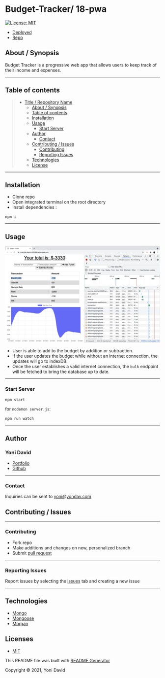 # Budget-Tracker/ 18-pwa

[![License: MIT](https://img.shields.io/badge/License-MIT-yellow.svg)](https://opensource.org/licenses/MIT)

- [Deployed](https://evening-depths-65088.herokuapp.com/)
- [Repo](https://github.com/yondav/18-pwa)

## About / Synopsis

Budget Tracker is a progressive web app that allows users to keep track of their income and expenses.

---

## Table of contents

> - [Title / Repository Name](#title--repository-name)
>   - [About / Synopsis](#about--synopsis)
>   - [Table of contents](#table-of-contents)
>   - [Installation](#installation)
>   - [Usage](#usage)
>     - [Start Server](#start-server)
>   - [Author](#author)
>     - [Contact](#contact)
>   - [Contributing / Issues](#contributing--issues)
>     - [Contributing](#contributing)
>     - [Reporting Issues](#reporting-issues)
>   - [Technologies](#technologies)
>   - [License](#licenses)

---

## Installation

- Clone repo
- Open integrated terminal on the root directory
- Install dependencies :

```
npm i
```

---

## Usage

![screenshot](./readme/screenshot.png)

- User is able to add to the budget by addition or subtraction.
- If the user updates the budget while without an internet connection, the updates will go to indexDB.
- Once the user establishes a valid internet connection, the `bulk` endpoint will be fetched to bring the database up to date.

---

### Start Server

```
npm start
```

for `nodemon server.js`:

```
npm run watch
```

---

## Author

### Yoni David

- <a href="https://yondav.us/">Portfolio</a>
- <a href="https://github.com/yondav">Github</a>

---

### Contact

Inquiries can be sent to [yoni@yondav.com](mailto:yoni@yondav.com)

## Contributing / Issues

---

### Contributing

- Fork repo
- Make additions and changes on new, personalized branch
- Submit [pull request](https://github.com/yondav/18-pwa/pulls)

---

### Reporting Issues

Report issues by selecting the [issues](https://github.com/yondav/18-pwa/issues) tab and creating a new issue

---

## Technologies

- [Mongo](https://www.mongodb.com/)
- [Mongoose](https://mongoosejs.com/docs/)
- [Morgan](https://www.npmjs.com/package/morgan)

## Licenses

- [MIT](https://github.com/yondav/13-e-commerce-back-end/blob/main/LICENSE)

This README file was built with [README Generator](https://github.com/yondav/README-gen-09)

Copyright &copy; 2021, Yoni David
